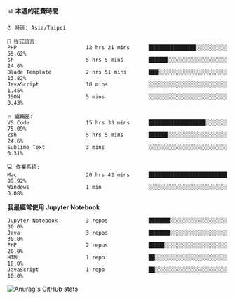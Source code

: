 <!--### Hi there 👋-->

<!--
**treevel/treevel** is a ✨ _special_ ✨ repository because its `README.md` (this file) appears on your GitHub profile.

Here are some ideas to get you started:

- 🔭 I’m currently working on ...
- 🌱 I’m currently learning ...
- 👯 I’m looking to collaborate on ...
- 🤔 I’m looking for help with ...
- 💬 Ask me about ...
- 📫 How to reach me: ...
- 😄 Pronouns: ...
- ⚡ Fun fact: ...
-->

<!--START_SECTION:waka-->
📊 **本週的花費時間** 

```text
⌚︎ 時區: Asia/Taipei

💬 程式語言: 
PHP                      12 hrs 21 mins      ███████████████░░░░░░░░░░   59.62% 
sh                       5 hrs 5 mins        ██████░░░░░░░░░░░░░░░░░░░   24.6% 
Blade Template           2 hrs 51 mins       ███░░░░░░░░░░░░░░░░░░░░░░   13.82% 
JavaScript               18 mins             ░░░░░░░░░░░░░░░░░░░░░░░░░   1.45% 
JSON                     5 mins              ░░░░░░░░░░░░░░░░░░░░░░░░░   0.43%

🔥 編輯器: 
VS Code                  15 hrs 33 mins      ██████████████████░░░░░░░   75.09% 
Zsh                      5 hrs 5 mins        ██████░░░░░░░░░░░░░░░░░░░   24.6% 
Sublime Text             3 mins              ░░░░░░░░░░░░░░░░░░░░░░░░░   0.31%

💻 作業系統: 
Mac                      20 hrs 42 mins      █████████████████████████   99.92% 
Windows                  1 min               ░░░░░░░░░░░░░░░░░░░░░░░░░   0.08%

```

**我最經常使用 Jupyter Notebook** 

```text
Jupyter Notebook         3 repos             ███████░░░░░░░░░░░░░░░░░░   30.0% 
Java                     3 repos             ███████░░░░░░░░░░░░░░░░░░   30.0% 
PHP                      2 repos             █████░░░░░░░░░░░░░░░░░░░░   20.0% 
HTML                     1 repo              ██░░░░░░░░░░░░░░░░░░░░░░░   10.0% 
JavaScript               1 repo              ██░░░░░░░░░░░░░░░░░░░░░░░   10.0%

```



<!--END_SECTION:waka-->

<!-- GitHub Stats Card-->
[![Anurag's GitHub stats](https://github-readme-stats.vercel.app/api?username=treevel&show_icons=true&theme=monokai&count_private=true)](https://github.com/anuraghazra/github-readme-stats)
